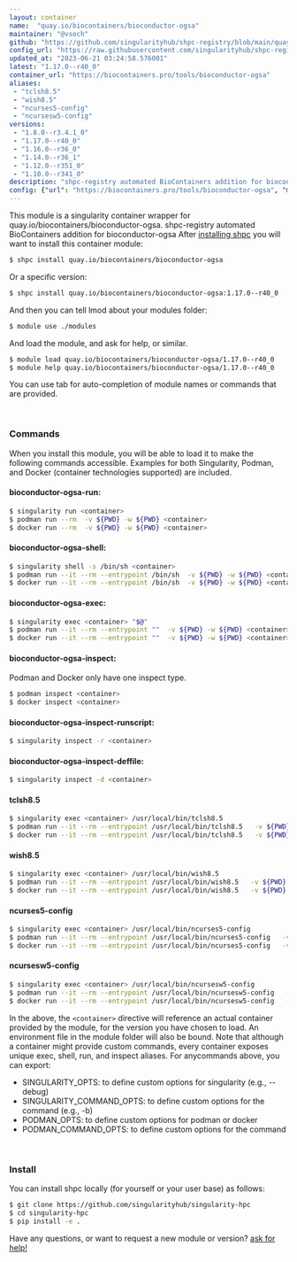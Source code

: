 ```yaml
---
layout: container
name:  "quay.io/biocontainers/bioconductor-ogsa"
maintainer: "@vsoch"
github: "https://github.com/singularityhub/shpc-registry/blob/main/quay.io/biocontainers/bioconductor-ogsa/container.yaml"
config_url: "https://raw.githubusercontent.com/singularityhub/shpc-registry/main/quay.io/biocontainers/bioconductor-ogsa/container.yaml"
updated_at: "2023-06-21 03:24:58.576001"
latest: "1.17.0--r40_0"
container_url: "https://biocontainers.pro/tools/bioconductor-ogsa"
aliases:
 - "tclsh8.5"
 - "wish8.5"
 - "ncurses5-config"
 - "ncursesw5-config"
versions:
 - "1.8.0--r3.4.1_0"
 - "1.17.0--r40_0"
 - "1.16.0--r36_0"
 - "1.14.0--r36_1"
 - "1.12.0--r351_0"
 - "1.10.0--r341_0"
description: "shpc-registry automated BioContainers addition for bioconductor-ogsa"
config: {"url": "https://biocontainers.pro/tools/bioconductor-ogsa", "maintainer": "@vsoch", "description": "shpc-registry automated BioContainers addition for bioconductor-ogsa", "latest": {"1.17.0--r40_0": "sha256:bae98f5d1d2e14dd54f7409c4cf36d44c56a397be326eda1badeafdc39fb691f"}, "tags": {"1.8.0--r3.4.1_0": "sha256:1cae82810a07f295fc57c05194a2a7732b34031160fd89353cba043dbede9dca", "1.17.0--r40_0": "sha256:bae98f5d1d2e14dd54f7409c4cf36d44c56a397be326eda1badeafdc39fb691f", "1.16.0--r36_0": "sha256:ecafe9dbd811e29aeaabcb846501829db191f2efaf0057bb741dd2db8a0cdbb0", "1.14.0--r36_1": "sha256:5644b157e3fc352bd32abafeac1daadc2ac88f53e4ac378f1807771a96483a46", "1.12.0--r351_0": "sha256:3eef15d82808db9d6ee7d94d53b01125b5822fed2df4b994fdbc370d556ae233", "1.10.0--r341_0": "sha256:0686d1da5bb83dcb3ce6bfc15f669873012ea6c238a391d28928694fbacd0f74"}, "docker": "quay.io/biocontainers/bioconductor-ogsa", "aliases": {"tclsh8.5": "/usr/local/bin/tclsh8.5", "wish8.5": "/usr/local/bin/wish8.5", "ncurses5-config": "/usr/local/bin/ncurses5-config", "ncursesw5-config": "/usr/local/bin/ncursesw5-config"}}
---
```


This module is a singularity container wrapper for quay.io/biocontainers/bioconductor-ogsa.
shpc-registry automated BioContainers addition for bioconductor-ogsa
After [installing shpc](#install) you will want to install this container module:


```bash
$ shpc install quay.io/biocontainers/bioconductor-ogsa
```

Or a specific version:

```bash
$ shpc install quay.io/biocontainers/bioconductor-ogsa:1.17.0--r40_0
```

And then you can tell lmod about your modules folder:

```bash
$ module use ./modules
```

And load the module, and ask for help, or similar.

```bash
$ module load quay.io/biocontainers/bioconductor-ogsa/1.17.0--r40_0
$ module help quay.io/biocontainers/bioconductor-ogsa/1.17.0--r40_0
```

You can use tab for auto-completion of module names or commands that are provided.

<br>

### Commands

When you install this module, you will be able to load it to make the following commands accessible.
Examples for both Singularity, Podman, and Docker (container technologies supported) are included.

#### bioconductor-ogsa-run:

```bash
$ singularity run <container>
$ podman run --rm  -v ${PWD} -w ${PWD} <container>
$ docker run --rm  -v ${PWD} -w ${PWD} <container>
```

#### bioconductor-ogsa-shell:

```bash
$ singularity shell -s /bin/sh <container>
$ podman run --it --rm --entrypoint /bin/sh  -v ${PWD} -w ${PWD} <container>
$ docker run --it --rm --entrypoint /bin/sh  -v ${PWD} -w ${PWD} <container>
```

#### bioconductor-ogsa-exec:

```bash
$ singularity exec <container> "$@"
$ podman run --it --rm --entrypoint ""  -v ${PWD} -w ${PWD} <container> "$@"
$ docker run --it --rm --entrypoint ""  -v ${PWD} -w ${PWD} <container> "$@"
```

#### bioconductor-ogsa-inspect:

Podman and Docker only have one inspect type.

```bash
$ podman inspect <container>
$ docker inspect <container>
```

#### bioconductor-ogsa-inspect-runscript:

```bash
$ singularity inspect -r <container>
```

#### bioconductor-ogsa-inspect-deffile:

```bash
$ singularity inspect -d <container>
```


#### tclsh8.5

```bash
$ singularity exec <container> /usr/local/bin/tclsh8.5
$ podman run --it --rm --entrypoint /usr/local/bin/tclsh8.5   -v ${PWD} -w ${PWD} <container> -c " $@"
$ docker run --it --rm --entrypoint /usr/local/bin/tclsh8.5   -v ${PWD} -w ${PWD} <container> -c " $@"
```


#### wish8.5

```bash
$ singularity exec <container> /usr/local/bin/wish8.5
$ podman run --it --rm --entrypoint /usr/local/bin/wish8.5   -v ${PWD} -w ${PWD} <container> -c " $@"
$ docker run --it --rm --entrypoint /usr/local/bin/wish8.5   -v ${PWD} -w ${PWD} <container> -c " $@"
```


#### ncurses5-config

```bash
$ singularity exec <container> /usr/local/bin/ncurses5-config
$ podman run --it --rm --entrypoint /usr/local/bin/ncurses5-config   -v ${PWD} -w ${PWD} <container> -c " $@"
$ docker run --it --rm --entrypoint /usr/local/bin/ncurses5-config   -v ${PWD} -w ${PWD} <container> -c " $@"
```


#### ncursesw5-config

```bash
$ singularity exec <container> /usr/local/bin/ncursesw5-config
$ podman run --it --rm --entrypoint /usr/local/bin/ncursesw5-config   -v ${PWD} -w ${PWD} <container> -c " $@"
$ docker run --it --rm --entrypoint /usr/local/bin/ncursesw5-config   -v ${PWD} -w ${PWD} <container> -c " $@"
```



In the above, the `<container>` directive will reference an actual container provided
by the module, for the version you have chosen to load. An environment file in the
module folder will also be bound. Note that although a container
might provide custom commands, every container exposes unique exec, shell, run, and
inspect aliases. For anycommands above, you can export:

 - SINGULARITY_OPTS: to define custom options for singularity (e.g., --debug)
 - SINGULARITY_COMMAND_OPTS: to define custom options for the command (e.g., -b)
 - PODMAN_OPTS: to define custom options for podman or docker
 - PODMAN_COMMAND_OPTS: to define custom options for the command

<br>

### Install

You can install shpc locally (for yourself or your user base) as follows:

```bash
$ git clone https://github.com/singularityhub/singularity-hpc
$ cd singularity-hpc
$ pip install -e .
```

Have any questions, or want to request a new module or version? [ask for help!](https://github.com/singularityhub/singularity-hpc/issues)